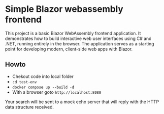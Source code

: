 # Simple Blazor webassembly frontend

This project is a basic Blazor WebAssembly frontend application. It demonstrates how to build interactive web user interfaces using C# and .NET, running entirely in the browser. The application serves as a starting point for developing modern, client-side web apps with Blazor.

## Howto

- Chekout code into local folder
- `cd test-env`
- `docker compose up --build -d`
- With a browser goto `http://localhost:8080`

Your search will be sent to a mock echo server that will reply with the HTTP data structure received.


